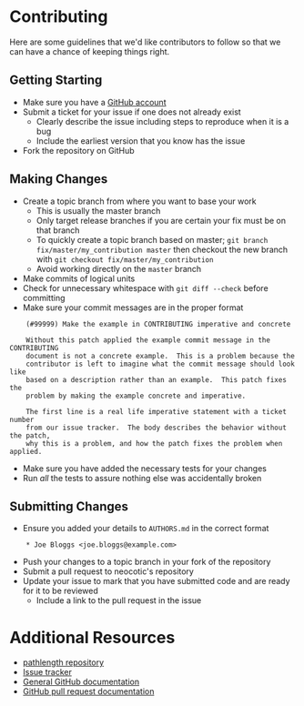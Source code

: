 # Contributing

Here are some guidelines that we'd like contributors to follow so that we can
have a chance of keeping things right.

## Getting Starting

* Make sure you have a [GitHub account](https://github.com/signup/free)
* Submit a ticket for your issue if one does not already exist
  * Clearly describe the issue including steps to reproduce when it is a bug
  * Include the earliest version that you know has the issue
* Fork the repository on GitHub

## Making Changes

* Create a topic branch from where you want to base your work
  * This is usually the master branch
  * Only target release branches if you are certain your fix must be on that
    branch
  * To quickly create a topic branch based on master; `git branch
    fix/master/my_contribution master` then checkout the new branch with `git
    checkout fix/master/my_contribution`
  * Avoid working directly on the `master` branch
* Make commits of logical units
* Check for unnecessary whitespace with `git diff --check` before committing
* Make sure your commit messages are in the proper format
```
    (#99999) Make the example in CONTRIBUTING imperative and concrete

    Without this patch applied the example commit message in the CONTRIBUTING
    document is not a concrete example.  This is a problem because the
    contributor is left to imagine what the commit message should look like
    based on a description rather than an example.  This patch fixes the
    problem by making the example concrete and imperative.

    The first line is a real life imperative statement with a ticket number
    from our issue tracker.  The body describes the behavior without the patch,
    why this is a problem, and how the patch fixes the problem when applied.
```
* Make sure you have added the necessary tests for your changes
* Run *all* the tests to assure nothing else was accidentally broken

## Submitting Changes

* Ensure you added your details to `AUTHORS.md` in the correct format
```
    * Joe Bloggs <joe.bloggs@example.com>
```
* Push your changes to a topic branch in your fork of the repository
* Submit a pull request to neocotic's repository
* Update your issue to mark that you have submitted code and are ready for it
  to be reviewed
  * Include a link to the pull request in the issue

# Additional Resources

* [pathlength repository](https://github.com/neocotic/pathlength)
* [Issue tracker](https://github.com/neocotic/pathlength/issues)
* [General GitHub documentation](http://help.github.com)
* [GitHub pull request documentation](http://help.github.com/send-pull-requests)
